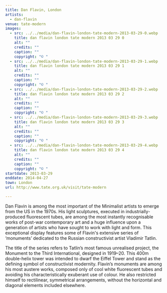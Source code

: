 ```yaml
---
title: Dan Flavin, London
artists:
  - dan-flavin
venue: tate-modern
images:
  - src: ../../media/dan-flavin-london-tate-modern-2013-03-29-0.webp
    title: dan flavin london tate modern 2013 03 29 0
    alt: ""
    credits: ""
    caption: ""
    copyright: "© "
  - src: ../../media/dan-flavin-london-tate-modern-2013-03-29-1.webp
    title: dan flavin london tate modern 2013 03 29 1
    alt: ""
    credits: ""
    caption: ""
    copyright: "© "
  - src: ../../media/dan-flavin-london-tate-modern-2013-03-29-2.webp
    title: dan flavin london tate modern 2013 03 29 2
    alt: ""
    credits: ""
    caption: ""
    copyright: "© "
  - src: ../../media/dan-flavin-london-tate-modern-2013-03-29-3.webp
    title: dan flavin london tate modern 2013 03 29 3
    alt: ""
    credits: ""
    caption: ""
    copyright: "© "
  - src: ../../media/dan-flavin-london-tate-modern-2013-03-29-4.webp
    title: dan flavin london tate modern 2013 03 29 4
    alt: ""
    credits: ""
    caption: ""
    copyright: "© "
startdate: 2013-03-29
enddate: 2014-04-27
town: London
url: http://www.tate.org.uk/visit/tate-modern

---
```


Dan Flavin is among the most important of the Minimalist artists to emerge from the US in the 1970s. His light sculptures, executed in industrially-produced fluorescent tubes, are among the most instantly recognisable works of post-war contemporary art and a huge influence upon a generation of artists who have sought to work with light and form. This exceptional display features some of Flavin's extensive series of ‘monuments’ dedicated to the Russian constructivist artist Vladimir Tatlin.

The title of the series refers to Tatlin’s most famous unrealised project, the Monument to the Third International, designed in 1919–20. This 400m double-helix tower was intended to dwarf the Eiffel Tower and stand as the defining symbol of constructivist modernity. Flavin’s monuments are among his most austere works, composed only of cool white fluorescent tubes and avoiding his characteristically exuberant use of colour. He also restricted himself to rectilinear, symmetrical arrangements, without the horizontal and diagonal elements included elsewhere.